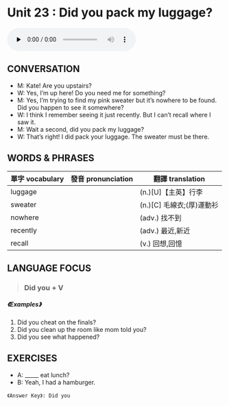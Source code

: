 
# Unit 23 : Did you pack my luggage?

<audio controls preload="none">
  <source src="https://channelplus.ner.gov.tw/api/audio/5ad2e5ebf95e3500064f42be">
</audio>

## CONVERSATION
* M: Kate! Are you upstairs? 
* W: Yes, I’m up here! Do you need me for something? 
* M: Yes, I’m trying to find my pink sweater but it’s nowhere to be found. Did you happen to see it somewhere? 
* W: I think I remember seeing it just recently. But I can’t recall where I saw it. 
* M: Wait a second, did you pack my luggage? 
* W: That’s right! I did pack your luggage. The sweater must be there.

## WORDS & PHRASES
單字 vocabulary|發音 pronunciation|翻譯 translation
---|---|---
luggage||(n.)[U]【主英】行李
sweater||(n.)[C] 毛線衣;(厚)運動衫
nowhere||(adv.) 找不到
recently||(adv.) 最近,新近
recall||(v.) 回想,回憶

## LANGUAGE FOCUS 
> <h3>Did you + V</h3>

##### 《Examples》
1. Did you cheat on the finals?
2. Did you clean up the room like mom told you?
3. Did you see what happened?

## EXERCISES 
* A: _____ eat lunch?
* B: Yeah, I had a hamburger.

`《Answer Key》: Did you`